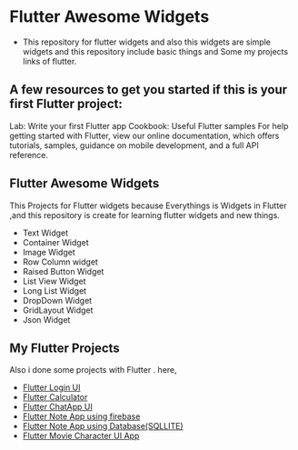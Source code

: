 # Flutter Awesome Widgets

 - This repository for flutter widgets and also this widgets are simple widgets and this repository include basic things and Some my projects links of flutter.

## A few resources to get you started if this is your first Flutter project:

Lab: Write your first Flutter app
Cookbook: Useful Flutter samples
For help getting started with Flutter, view our online documentation, which offers tutorials, samples, guidance on mobile development, and a full API reference.

## Flutter Awesome Widgets 

This Projects for Flutter widgets  because Everythings is Widgets in Flutter ,and this repository is create for learning flutter widgets and new things. 

   - Text Widget
   - Container Widget
   - Image Widget
   - Row Column widget
   - Raised Button Widget
   - List View Widget
   - Long List Widget
   - DropDown Widget
   - GridLayout Widget
   - Json Widget
   

## My Flutter Projects 

Also i done some projects with Flutter . here, 

   - <a href = "https://github.com/yohanym95/Flutter_Login_UI">Flutter Login UI </a>
   - <a href = "https://github.com/yohanym95/Flutter_Login_UI">Flutter Calculator </a>
   - <a href = "https://github.com/yohanym95/Flutter_ChatApp_UI">Flutter ChatApp UI </a>
   - <a href = "https://github.com/yohanym95/Flutter_NoteApp_V2">Flutter Note App using firebase</a>
   - <a href = "https://github.com/yohanym95/Flutter_NoteApp">Flutter Note App using Database(SQLLITE)</a>
   - <a href = "https://github.com/yohanym95/Flutter-MovieCharacterUIApp">Flutter Movie Character UI App</a>
   
   

